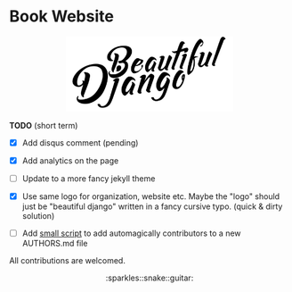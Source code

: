 # Book Website

<p align="center"><img src="assets/logo/Beautiful%20Django.png" width="300" alt="Beautiful Django"></p>

__TODO__ (short term)

- [x] Add disqus comment (pending)
- [x] Add analytics on the page
- [ ] Update to a more fancy jekyll theme
- [x] Use same logo for organization, website etc. Maybe the "logo" should just be "beautiful django" written in a fancy cursive typo. (quick & dirty solution)
- [ ] Add [small script](https://github.com/jlevy/ghizmo) to add automagically contributors to a new AUTHORS.md file


All contributions are welcomed.

<p align="center">:sparkles::snake::guitar:</p>
